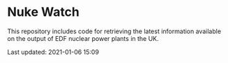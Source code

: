 # Nuke Watch

This repository includes code for retrieving the latest information available on the output of EDF nuclear power plants in the UK.

Last updated: 2021-01-06 15:09